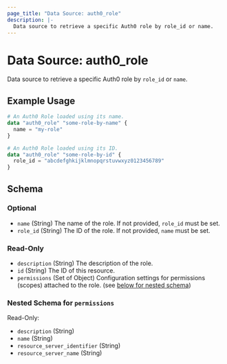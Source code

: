 ```yaml
---
page_title: "Data Source: auth0_role"
description: |-
  Data source to retrieve a specific Auth0 role by role_id or name.
---
```


# Data Source: auth0_role

Data source to retrieve a specific Auth0 role by `role_id` or `name`.

## Example Usage

```terraform
# An Auth0 Role loaded using its name.
data "auth0_role" "some-role-by-name" {
  name = "my-role"
}

# An Auth0 Role loaded using its ID.
data "auth0_role" "some-role-by-id" {
  role_id = "abcdefghkijklmnopqrstuvwxyz0123456789"
}
```

<!-- schema generated by tfplugindocs -->
## Schema

### Optional

- `name` (String) The name of the role. If not provided, `role_id` must be set.
- `role_id` (String) The ID of the role. If not provided, `name` must be set.

### Read-Only

- `description` (String) The description of the role.
- `id` (String) The ID of this resource.
- `permissions` (Set of Object) Configuration settings for permissions (scopes) attached to the role. (see [below for nested schema](#nestedatt--permissions))

<a id="nestedatt--permissions"></a>
### Nested Schema for `permissions`

Read-Only:

- `description` (String)
- `name` (String)
- `resource_server_identifier` (String)
- `resource_server_name` (String)


